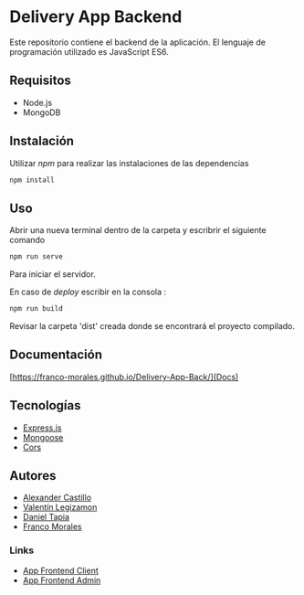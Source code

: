 # Delivery App Backend

Este repositorio contiene el backend de la aplicación. El lenguaje de programación utilizado es JavaScript ES6.

## Requisitos 
* Node.js
* MongoDB

## Instalación

Utilizar _npm_ para realizar las instalaciones de las dependencias

```bash
npm install
```
## Uso 
Abrir una nueva terminal dentro de la carpeta y escribrir el siguiente comando
```bash
npm run serve 
```
Para iniciar el servidor.

En caso de _deploy_ escribir en la consola : 
```bash
npm run build 
```
Revisar la carpeta 'dist' creada donde se encontrará el proyecto compilado.

## Documentación
[https://franco-morales.github.io/Delivery-App-Back/](Docs)

## Tecnologías
* [Express.js](https://www.npmjs.com/package/express)
* [Mongoose](https://www.npmjs.com/package/mongoose)
* [Cors](https://www.npmjs.com/package/cors)

## Autores 
* [Alexander Castillo](https://github.com/AlexMarceloCastillo)
* [Valentín Legizamon](https://github.com/valeguizamon)
* [Daniel Tapia](https://github.com/danieltapia2019)
* [Franco Morales](https://github.com/Franco-Morales)

### Links 
* [App Frontend Client](https://github.com/AlexMarceloCastillo/Delivery-App-Front-Cliente)
* [App Frontend Admin](https://github.com/valeguizamon/Delivery-App-Front-Admin)
